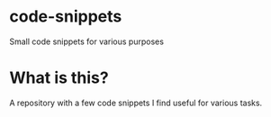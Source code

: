 # code-snippets
Small code snippets for various purposes

# What is this?

A repository with a few code snippets I find useful for various tasks.
